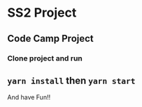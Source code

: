 # SS2 Project
## Code Camp Project
### Clone project and run
`yarn install`
then
`yarn start`
-------
And have Fun!!
